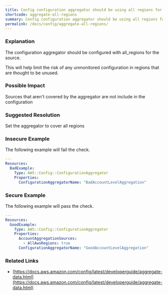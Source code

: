 ```yaml
---
title: Config configuration aggregator should be using all regions for source
shortcode: aggregate-all-regions
summary: Config configuration aggregator should be using all regions for source 
permalink: /docs/config/aggregate-all-regions/
---
```


### Explanation

The configuration aggregator should be configured with all_regions for the source. 

This will help limit the risk of any unmonitored configuration in regions that are thought to be unused.

### Possible Impact
Sources that aren't covered by the aggregator are not include in the configuration

### Suggested Resolution
Set the aggregator to cover all regions


### Insecure Example

The following example will fail the  check.

```yaml
---
Resources:
  BadExample:
    Type: AWS::Config::ConfigurationAggregator
    Properties:
      ConfigurationAggregatorName: "BadAccountLevelAggregation"

```



### Secure Example

The following example will pass the  check.

```yaml
---
Resources:
  GoodExample:
    Type: AWS::Config::ConfigurationAggregator
    Properties:
      AccountAggregationSources:
        - AllAwsRegions: true
      ConfigurationAggregatorName: "GoodAccountLevelAggregation"

```




### Related Links


- [https://docs.aws.amazon.com/config/latest/developerguide/aggregate-data.html](https://docs.aws.amazon.com/config/latest/developerguide/aggregate-data.html)


